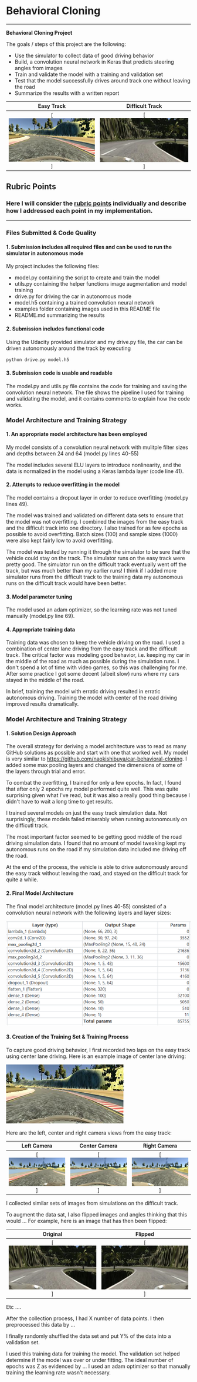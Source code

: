 # **Behavioral Cloning** 

---

**Behavioral Cloning Project**

The goals / steps of this project are the following:
* Use the simulator to collect data of good driving behavior
* Build, a convolution neural network in Keras that predicts steering angles from images
* Train and validate the model with a training and validation set
* Test that the model successfully drives around track one without leaving the road
* Summarize the results with a written report


[//]: # (Image References)

[image0]: ./examples/model.PNG     "Keras Model"
[image1]: ./examples/easy.jpg      "Model Visualization"
[image2]: ./examples/grayscale.jpg "Grayscaling"
[image3]: ./examples/hard.jpg      "Difficult Track Image"
[image4]: ./examples/left.jpg      "Left Image"
[image5]: ./examples/center.jpg    "Center Image"
[image6]: ./examples/right.jpg     "Right Image"
[image7]: ./examples/hardFlip.jpg  "Flipped Image"



|Easy Track|Difficult Track|
|:--------:|:------------:|
|[![Easy Track](examples/easy.jpg)]|[![Difficult Track](examples/hard.jpg)]


## Rubric Points
### Here I will consider the [rubric points](https://review.udacity.com/#!/rubrics/432/view) individually and describe how I addressed each point in my implementation.  

---
### Files Submitted & Code Quality

#### 1. Submission includes all required files and can be used to run the simulator in autonomous mode

My project includes the following files:
* model.py containing the script to create and train the model
* utils.py containing the helper functions image augmentation and model training
* drive.py for driving the car in autonomous mode
* model.h5 containing a trained convolution neural network
* examples folder containing images used in this README file
* README.md summarizing the results

#### 2. Submission includes functional code
Using the Udacity provided simulator and my drive.py file, the car can be driven autonomously around the track by executing 
```sh
python drive.py model.h5
```

#### 3. Submission code is usable and readable

The model.py and utils.py file contains the code for training and saving the convolution neural network. The file shows the pipeline I used for training and validating the model, and it contains comments to explain how the code works.

### Model Architecture and Training Strategy

#### 1. An appropriate model architecture has been employed

My model consists of a convolution neural network with mulitple filter sizes and depths between 24 and 64 (model.py lines 40-55) 

The model includes several ELU layers to introduce nonlinearity, and the data is normalized in the model using a Keras lambda layer (code line 41). 

#### 2. Attempts to reduce overfitting in the model

The model contains a dropout layer in order to reduce overfitting (model.py lines 49). 

The model was trained and validated on different data sets to ensure that the model was not overfitting. I combined the images from the easy track and the difficult track into one directory. I also trained for as few epochs as possible to avoid overfitting. Batch sizes (100) and sample sizes (1000) were also kept fairly low to avoid overfitting.

The model was tested by running it through the simulator to be sure that the vehicle could stay on the track. The simulator runs on the easy track were pretty good. The simulator run on the difficult track eventually went off the track, but was much better than my earlier runs! I think if I added more simulator runs from the difficult track to the training data my autonomous runs on the difficult track would have been better.

#### 3. Model parameter tuning

The model used an adam optimizer, so the learning rate was not tuned manually (model.py line 69).

#### 4. Appropriate training data

Training data was chosen to keep the vehicle driving on the road. I used a combination of center lane driving from the easy track and the difficult track. The critical factor was modeling good behavior, i.e. keeping my car in the middle of the road as much as possible during the simulation runs. I don't spend a lot of time with video games, so this was challenging for me. After some practice I got some decent (albeit slow) runs where my cars stayed in the middle of the road. 

In brief, training the model with erratic driving resulted in erratic autonomous driving. Training the model with center of the road driving improved results dramatically.


### Model Architecture and Training Strategy

#### 1. Solution Design Approach

The overall strategy for deriving a model architecture was to read as many GitHub solutions as possible and start with one that worked well. My model is very similar to https://github.com/naokishibuya/car-behavioral-cloning. I added some max pooling layers and changed the dimensions of some of the layers through trial and error.

To combat the overfitting, I trained for only a few epochs. In fact, I found that after only 2 epochs my model performed quite well. This was quite surprising given what I've read, but it was also a really good thing because I didn't have to wait a long time to get results.

I trained several models on just the easy track simulation data. Not surprisingly, these models failed miserably when running autonomously on the difficutl track.

The most important factor seemed to be getting good middle of the road driving simulation data. I found that no amount of model tweaking kept my autonomous runs on the road if my simulation data included me driving off the road.

At the end of the process, the vehicle is able to drive autonomously around the easy track without leaving the road, and stayed on the difficult track for quite a while.

#### 2. Final Model Architecture

The final model architecture (model.py lines 40-55) consisted of a convolution neural network with the following layers and layer sizes:

![alt text][image0]

#### 3. Creation of the Training Set & Training Process

To capture good driving behavior, I first recorded two laps on the easy track using center lane driving. Here is an example image of center lane driving:

![alt text][image1]

Here are the left, center and right camera views from the easy track:

|Left Camera|Center Camera|Right Camera|
|:----------:|:----------:|:----------:|
|[![alt text][image4]]|[![alt text][image5]]|[![alt text][image6]]


I collected similar sets of images from simulations on the difficult track. 

To augment the data sat, I also flipped images and angles thinking that this would ... For example, here is an image that has then been flipped:


|Original|Flipped|
|:----------:|:----------:|
|[![alt text][image3]]|[![alt text][image7]]



Etc ....

After the collection process, I had X number of data points. I then preprocessed this data by ...


I finally randomly shuffled the data set and put Y% of the data into a validation set. 

I used this training data for training the model. The validation set helped determine if the model was over or under fitting. The ideal number of epochs was Z as evidenced by ... I used an adam optimizer so that manually training the learning rate wasn't necessary.
